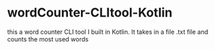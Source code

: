 # wordCounter-CLItool-Kotlin
this a word counter CLI tool I built in Kotlin. It takes in a file .txt file and counts the most used words
